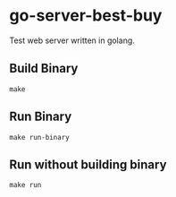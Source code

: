 # go-server-best-buy

Test web server written in golang.


Build Binary
------------------

```Shell
make
```


Run Binary
--------------------

```Shell
make run-binary
```



Run without building binary
--------------------

```Shell
make run
```
